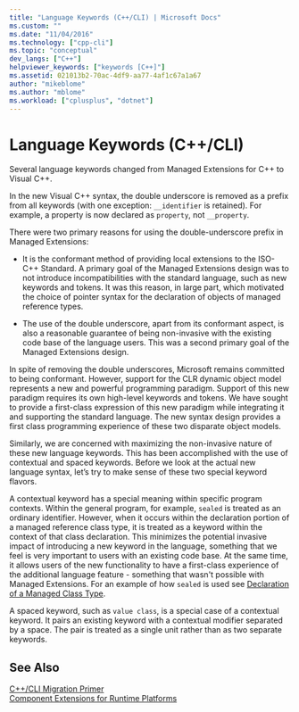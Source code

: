 ```yaml
---
title: "Language Keywords (C++/CLI) | Microsoft Docs"
ms.custom: ""
ms.date: "11/04/2016"
ms.technology: ["cpp-cli"]
ms.topic: "conceptual"
dev_langs: ["C++"]
helpviewer_keywords: ["keywords [C++]"]
ms.assetid: 021013b2-70ac-4df9-aa77-4af1c67a1a67
author: "mikeblome"
ms.author: "mblome"
ms.workload: ["cplusplus", "dotnet"]
---
```

# Language Keywords (C++/CLI)

Several language keywords changed from Managed Extensions for C++ to Visual C++.

In the new Visual C++ syntax, the double underscore is removed as a prefix from all keywords (with one exception: `__identifier` is retained). For example, a property is now declared as `property`, not `__property`.

There were two primary reasons for using the double-underscore prefix in Managed Extensions:

- It is the conformant method of providing local extensions to the ISO-C++ Standard. A primary goal of the Managed Extensions design was to not introduce incompatibilities with the standard language, such as new keywords and tokens. It was this reason, in large part, which motivated the choice of pointer syntax for the declaration of objects of managed reference types.

- The use of the double underscore, apart from its conformant aspect, is also a reasonable guarantee of being non-invasive with the existing code base of the language users. This was a second primary goal of the Managed Extensions design.

In spite of removing the double underscores, Microsoft remains committed to being conformant. However, support for the CLR dynamic object model represents a new and powerful programming paradigm. Support of this new paradigm requires its own high-level keywords and tokens. We have sought to provide a first-class expression of this new paradigm while integrating it and supporting the standard language. The new syntax design provides a first class programming experience of these two disparate object models.

Similarly, we are concerned with maximizing the non-invasive nature of these new language keywords. This has been accomplished with the use of contextual and spaced keywords. Before we look at the actual new language syntax, let’s try to make sense of these two special keyword flavors.

A contextual keyword has a special meaning within specific program contexts. Within the general program, for example, `sealed` is treated as an ordinary identifier. However, when it occurs within the declaration portion of a managed reference class type, it is treated as a keyword within the context of that class declaration. This minimizes the potential invasive impact of introducing a new keyword in the language, something that we feel is very important to users with an existing code base. At the same time, it allows users of the new functionality to have a first-class experience of the additional language feature - something that wasn't possible with Managed Extensions. For an example of how `sealed` is used see [Declaration of a Managed Class Type](../dotnet/declaration-of-a-managed-class-type.md).

A spaced keyword, such as `value class`, is a special case of a contextual keyword. It pairs an existing keyword with a contextual modifier separated by a space. The pair is treated as a single unit rather than as two separate keywords.

## See Also

[C++/CLI Migration Primer](../dotnet/cpp-cli-migration-primer.md)<br/>
[Component Extensions for Runtime Platforms](../windows/component-extensions-for-runtime-platforms.md)